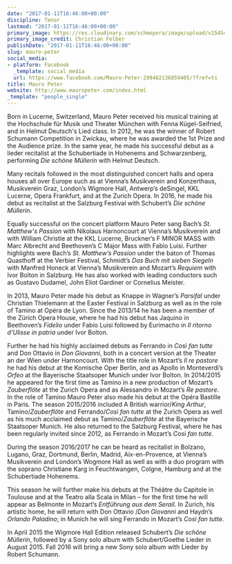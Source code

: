 ```yaml
---
date: "2017-01-11T16:46:00+00:00"
discipline: Tenor
lastmod: "2017-01-11T16:46:00+00:00"
primary_image: https://res.cloudinary.com/schmopera/image/upload/v1545409169/media/webhook-uploads/1484153194074/2017-01-11---Mauro-Peter.jpg.jpg
primary_image_credit: Christian Felber
publishDate: "2017-01-11T16:46:00+00:00"
slug: mauro-peter
social_media:
- platform: Facebook
  _template: social_media
  url: https://www.facebook.com/Mauro-Peter-299462136859405/?fref=ts
title: Mauro Peter
website: http://www.mauropeter.com/index.html
_template: "people_single"
---
```


Born in Lucerne, Switzerland, Mauro Peter received his musical training at the Hochschule für Musik und Theater München with Fenna Kügel-Seifried, and in Helmut Deutsch's Lied class. In 2012, he was the winner of Robert Schumann Competition in Zwickau, where he was awarded the 1st Prize and the Audience prize. In the same year, he made his successful debut as a lieder recitalist at the Schubertiade in Hohenems and Schwarzenberg, performing *Die schöne Müllerin* with Helmut Deutsch.
 
Many recitals followed in the most distinguished concert halls and opera houses all over Europe such as at Vienna’s Musikverein and Konzerthaus, Musikverein Graz, London’s Wigmore Hall, Antwerp’s deSingel, KKL Lucerne, Opera Frankfurt, and at the Zurich Opera. In 2016, he made his debut as recitalist at the Salzburg Festival with Schubert’s *Die schöne Müllerin*.
 
Equally successful on the concert platform Mauro Peter sang Bach’s *St. Matthew's Passion* with Nikolaus Harnoncourt at Vienna’s Musikverein and with William Christie at the KKL Lucerne, Bruckner’s F MINOR MASS with Marc Albrecht and Beethoven’s C Major Mass with Fabio Luisi. Further highlights were Bach’s *St. Matthew’s Passion* under the baton of Thomas Quasthoff at the Verbier Festival, Schmidt’s *Das Buch mit sieben Siegeln* with Manfred Honeck at Vienna’s Musikverein and Mozart’s *Requiem* with Ivor Bolton in Salzburg.
He has also worked with leading conductors such as Gustavo Dudamel, John Eliot Gardiner or Cornelius Meister.
 
In 2013, Mauro Peter made his debut as Knappe in Wagner’s *Parsifal* under Christian Thielemann at the Easter Festival in Salzburg as well as in the role of Tamino at Opéra de Lyon. Since the 2013/14 he has been a member of the Zürich Opera House, where he had his debut has Jaquino in Beethoven’s *Fidelio* under Fabio Luisi followed by Eurimacho in *Il ritorno d'Ulisse in patria* under Ivor Bolton.
 
Further he had his highly acclaimed debuts as Ferrando in *Così fan tutte* and Don Ottavio in *Don Giovanni*, both in a concert version at the Theater an der Wien under Harnoncourt. With the title role in Mozart’s *Il re pastore* he had his debut at the Komische Oper Berlin, and as Apollo in Monteverdi’s *Orfeo* at the Bayerische Staatsoper Munich under Ivor Bolton. In 2014/2015 he appeared for the first time as Tamino in a new production of Mozart’s *Zauberflöte* at the Zurich Opera and as Alessandro in Mozart’s *Re pastore*. In the role of Tamino Mauro Peter also made his debut at the Opéra Bastille in Paris. The season 2015/2016 included A British warrior/*King Arthur*, Tamino/*Zauberflöte* and Ferrando/*Così fan tutte* at the Zurich Opera as well as his much acclaimed debut as Tamino/*Zauberflöte* at the Bayerische Staatsoper Munich. He also returned to the Salzburg Festival, where he has been regularly invited since 2012, as Ferrando in Mozart’s *Così fan tutte*.

During the season 2016/2017 he can be heard as recitalist in Bolzano, Lugano, Graz, Dortmund, Berlin, Madrid, Aix-en-Provence, at Vienna’s Musikverein and London’s Wogmore Hall as well as with a duo program with the soprano Christiane Karg in Feuchtwangen, Colgne, Hamburg and at the Schubertiade Hohenems.
 
This season he will further make his debuts at the Théâtre du Capitole in Toulouse and at the Teatro alla Scala in Milan – for the first time he will appear as Belmonte in Mozart’s *Entführung aus dem Serail*. In Zurich, his artistic home, he will return with Don Ottavio /*Don Giovanni* and Haydn’s *Orlando Paladino*; in Munich he will sing Ferrando in Mozart’s *Così fan tutte*.
 
In April 2015 the Wigmore Hall Edition released Schubert’s *Die schöne Müllerin*, followed by a Sony solo album with Schubert/Goethe Lieder in August 2015. Fall 2016 will bring a new Sony solo album with Lieder by Robert Schumann. 
